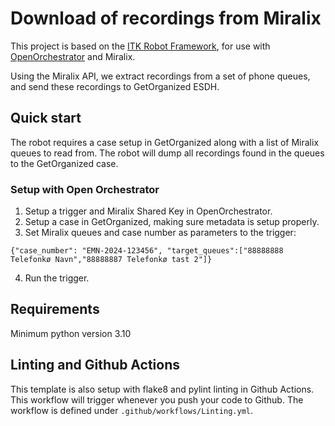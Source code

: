 # Download of recordings from Miralix
This project is based on the [ITK Robot Framework](https://github.com/itk-dev-rpa/Robot-Framework), for use with [OpenOrchestrator](https://github.com/itk-dev-rpa/OpenOrchestrator) and Miralix.

Using the Miralix API, we extract recordings from a set of phone queues, and send these recordings to GetOrganized ESDH.

## Quick start
The robot requires a case setup in GetOrganized along with a list of Miralix queues to read from. The robot will dump all recordings found in the queues to the GetOrganized case.

### Setup with Open Orchestrator
1. Setup a trigger and Miralix Shared Key in OpenOrchestrator.
3. Setup a case in GetOrganized, making sure metadata is setup properly.
2. Set Miralix queues and case number as parameters to the trigger: 
```
{"case_number": "EMN-2024-123456", "target_queues":["88888888 Telefonkø Navn","88888887 Telefonkø tast 2"]}
```
4. Run the trigger.

## Requirements
Minimum python version 3.10

## Linting and Github Actions

This template is also setup with flake8 and pylint linting in Github Actions.
This workflow will trigger whenever you push your code to Github.
The workflow is defined under `.github/workflows/Linting.yml`.

